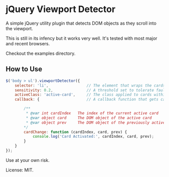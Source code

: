 # jQuery Viewport Detector

A simple jQuery utility plugin that detects DOM objects as they scroll into the viewport.

This is still in its infency but it works very well. It's tested with most major and recent browsers.

Checkout the examples directory.

## How to Use

```javascript
$('body > ul').viewportDetector({
    selector: 'li',                 // The element that wraps the cards
    sensitivity: 0.2,               // A threshold set to tolerate fault (0.2 = 2%)
    activeClass: 'active-card',     // The class applied to cards within the viewport
    callback: {                     // A callback function that gets called on card change

        /**
         * @var int cardIndex   The index of the current active card
         * @var object card     The DOM object of the active card
         * @var object prev     The DOM object of the previously active card
        */
        cardChange: function (cardIndex, card, prev) {
            console.log('Card Activated:', cardIndex, card, prev);
        }
    }
});
```

Use at your own risk.

License: MIT.
